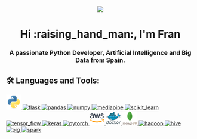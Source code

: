 <div id="header" align="center">
    <img src="https://media.giphy.com/media/Ws6T5PN7wHv3cY8xy8/giphy.gif" width="200" />
    <h1 align="center">Hi :raising_hand_man:, I'm Fran</h1>
    <h3 align="center">A passionate Python Developer, Artificial Intelligence and Big Data from Spain.</h3>
</div>

## :hammer_and_wrench: Languages and Tools:

<p align="left"> 
</a> <a href="https://www.python.org" target="_blank" rel="noreferrer"> <img src="https://raw.githubusercontent.com/devicons/devicon/master/icons/python/python-original.svg" alt="python" width="40" height="40"/>
<a href="https://flask.palletsprojects.com/" target="_blank" rel="noreferrer"> <img src="https://www.vectorlogo.zone/logos/pocoo_flask/pocoo_flask-icon.svg" alt="flask" width="40" height="40"/>
</a> <a href="https://pandas.pydata.org/" target="_blank" rel="noreferrer"> <img src="https://numfocus.org/wp-content/uploads/2016/07/pandas-logo-300.png" alt="pandas" width="40" height="40"/>
</a> <a href="https://numpy.org/" target="_blank" rel="noreferrer"> <img src="https://miro.medium.com/v2/resize:fit:705/0*SpprfEyaZaWE_Pez" alt="numpy" width="60" height="40"/>
<a href="https://mediapipe.dev/" target="_blank" rel="noreferrer"> <img src="https://viz.mediapipe.dev/logo.png" alt="mediapipe" width="40" height="40"/> </a>
<a href="https://scikit-learn.org/" target="_blank" rel="noreferrer"> <img src="https://upload.wikimedia.org/wikipedia/commons/0/05/Scikit_learn_logo_small.svg" alt="scikit_learn" width="40" height="40"/> </a>
<a href="https://www.tensorflow.org/?hl=es-419" target="_blank" rel="noreferrer"> <img src="https://upload.wikimedia.org/wikipedia/commons/thumb/2/2d/Tensorflow_logo.svg/1915px-Tensorflow_logo.svg.png" alt="tensor_flow" width="40" height="40"/> </a>
<a href="https://keras.io/" target="_blank" rel="noreferrer"> <img src="https://media.licdn.com/dms/image/C560BAQG2-bElRVrSqw/company-logo_200_200/0/1547450366259?e=2147483647&v=beta&t=iHQkvteyw3xGd7phJgTrQS8hy18lxmpWrfaoeEbXP_g" alt="keras" width="40" height="40"/> </a>
<a href="https://pytorch.org/" target="_blank" rel="noreferrer"> <img src="https://pytorch.org/assets/images/pytorch-logo.png" alt="pytorch" width="40" height="40"/> </a>
<a href="https://aws.amazon.com" target="_blank" rel="noreferrer"> <img src="https://raw.githubusercontent.com/devicons/devicon/master/icons/amazonwebservices/amazonwebservices-original-wordmark.svg" alt="aws" width="40" height="40"/> </a> 
<a href="https://www.docker.com/" target="_blank" rel="noreferrer"> <img src="https://raw.githubusercontent.com/devicons/devicon/master/icons/docker/docker-original-wordmark.svg" alt="docker" width="40" height="40"/> 
</a> <a href="https://www.mongodb.com/" target="_blank" rel="noreferrer"> <img src="https://raw.githubusercontent.com/devicons/devicon/master/icons/mongodb/mongodb-original-wordmark.svg" alt="mongodb" width="40" height="40"/> </a>
<a href="https://hadoop.apache.org/" target="_blank" rel="noreferrer"> <img src="https://www.vectorlogo.zone/logos/apache_hadoop/apache_hadoop-icon.svg" alt="hadoop" width="40" height="40"/> </a> <a href="https://hive.apache.org/" target="_blank" rel="noreferrer">
</a> <a href="https://hive.apache.org/" target="_blank" rel="noreferrer"> <img src="https://www.vectorlogo.zone/logos/apache_hive/apache_hive-icon.svg" alt="hive" width="40" height="40"/> </a>
</a> <a href="https://pig.apache.org/" target="_blank" rel="noreferrer"> <img src="https://aprenderbigdata.com/wp-content/uploads/apache-pig-logo.png" alt="pig" width="60" height="40"/> </a>
</a> <a href="https://spark.apache.org/" target="_blank" rel="noreferrer"> <img src="https://upload.wikimedia.org/wikipedia/commons/thumb/f/f3/Apache_Spark_logo.svg/800px-Apache_Spark_logo.svg.png" alt="spark" width="60" height="40"/> </a>
  
</p>
